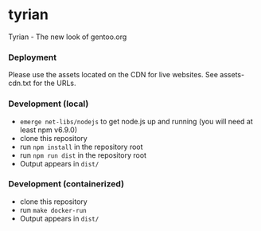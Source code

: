 tyrian
======

Tyrian - The new look of gentoo.org

### Deployment

Please use the assets located on the CDN for live websites.
See assets-cdn.txt for the URLs.

### Development (local)

* `emerge net-libs/nodejs` to get node.js up and running (you will need at least npm v6.9.0)
* clone this repository
* run `npm install` in the repository root
* run `npm run dist` in the repository root
* Output appears in `dist/`

### Development (containerized)
* clone this repository
* run `make docker-run`
* Output appears in `dist/`
